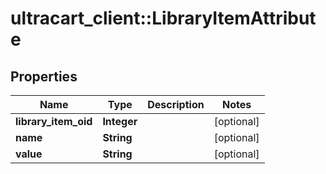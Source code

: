 # ultracart_client::LibraryItemAttribute

## Properties
Name | Type | Description | Notes
------------ | ------------- | ------------- | -------------
**library_item_oid** | **Integer** |  | [optional] 
**name** | **String** |  | [optional] 
**value** | **String** |  | [optional] 


